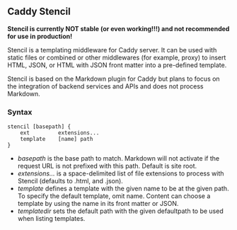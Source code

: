 ## Caddy Stencil

**Stencil is currently NOT stable (or even working!!!) and not recommended for use in production!**

Stencil is a templating middleware for Caddy server. It can be used with static files or combined or other middlewares (for example, proxy) to insert HTML, JSON, or HTML with JSON front matter into a pre-defined template.

Stencil is based on the Markdown plugin for Caddy but plans to focus on the integration of backend services and APIs and does not process Markdown.

### Syntax

```
stencil [basepath] {
	ext         extensions...
	template    [name] path
}
```

- *basepath* is the base path to match. Markdown will not activate if the request URL is not prefixed with this path. Default is site root.
- *extensions...* is a space-delimited list of file extensions to process with Stencil (defaults to .html, and .json).
- *template* defines a template with the given name to be at the given path. To specify the default template, omit name. Content can choose a template by using the name in its front matter or JSON.
- *templatedir* sets the default path with the given defaultpath to be used when listing templates.